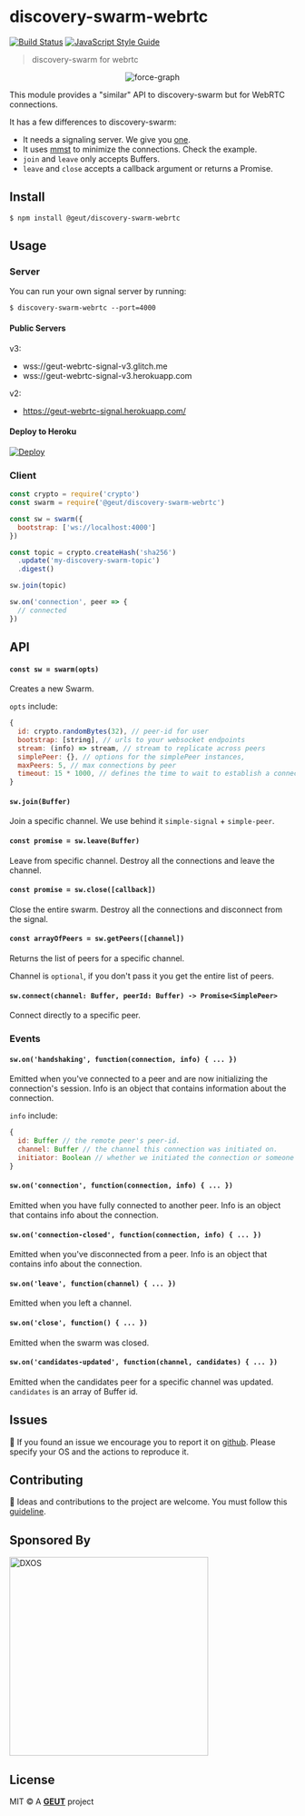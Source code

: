 # discovery-swarm-webrtc

[![Build Status](https://travis-ci.com/geut/discovery-swarm-webrtc.svg?branch=master)](https://travis-ci.com/geut/discovery-swarm-webrtc)
[![JavaScript Style Guide](https://img.shields.io/badge/code_style-standard-brightgreen.svg)](https://standardjs.com)

> discovery-swarm for webrtc

<p align="center">
  <img src="https://user-images.githubusercontent.com/819446/64871056-d6a2d480-d61a-11e9-9d93-b79a5f0e822a.gif" alt="force-graph">
</p>

This module provides a "similar" API to discovery-swarm but for WebRTC connections.

It has a few differences to discovery-swarm:

- It needs a signaling server. We give you [one](#server).
- It uses [mmst](https://github.com/RangerMauve/mostly-minimal-spanning-tree) to minimize the connections. Check the example.
- `join` and `leave` only accepts Buffers.
- `leave` and `close` accepts a callback argument or returns a Promise.

## Install

```
$ npm install @geut/discovery-swarm-webrtc
```

## Usage

### <a name="server"></a>Server

You can run your own signal server by running:

```
$ discovery-swarm-webrtc --port=4000
```

#### Public Servers

v3:

- wss://geut-webrtc-signal-v3.glitch.me
- wss://geut-webrtc-signal-v3.herokuapp.com

v2:

- https://geut-webrtc-signal.herokuapp.com/

#### Deploy to Heroku

[![Deploy](https://www.herokucdn.com/deploy/button.svg)](https://heroku.com/deploy?template=https://github.com/geut/discovery-swarm-webrtc/tree/master)

### Client

```javascript
const crypto = require('crypto')
const swarm = require('@geut/discovery-swarm-webrtc')

const sw = swarm({
  bootstrap: ['ws://localhost:4000']
})

const topic = crypto.createHash('sha256')
  .update('my-discovery-swarm-topic')
  .digest()

sw.join(topic)

sw.on('connection', peer => {
  // connected
})
```

## API

#### `const sw = swarm(opts)`

Creates a new Swarm.

`opts` include:

```javascript
{
  id: crypto.randomBytes(32), // peer-id for user
  bootstrap: [string], // urls to your websocket endpoints
  stream: (info) => stream, // stream to replicate across peers
  simplePeer: {}, // options for the simplePeer instances,
  maxPeers: 5, // max connections by peer
  timeout: 15 * 1000, // defines the time to wait to establish a connection
}
```

#### `sw.join(Buffer)`

Join a specific channel. We use behind it `simple-signal` + `simple-peer`.

#### `const promise = sw.leave(Buffer)`

Leave from specific channel. Destroy all the connections and leave the channel.

#### `const promise = sw.close([callback])`

Close the entire swarm. Destroy all the connections and disconnect from the signal.

#### `const arrayOfPeers = sw.getPeers([channel])`

Returns the list of peers for a specific channel.

Channel is `optional`, if you don't pass it you get the entire list of peers.

#### `sw.connect(channel: Buffer, peerId: Buffer) -> Promise<SimplePeer>`

Connect directly to a specific peer.

### Events

#### `sw.on('handshaking', function(connection, info) { ... })`

Emitted when you've connected to a peer and are now initializing the connection's session. Info is an object that contains information about the connection.

`info` include:

``` js
{
  id: Buffer // the remote peer's peer-id.
  channel: Buffer // the channel this connection was initiated on.
  initiator: Boolean // whether we initiated the connection or someone else did
}
```

#### `sw.on('connection', function(connection, info) { ... })`

Emitted when you have fully connected to another peer. Info is an object that contains info about the connection.

#### `sw.on('connection-closed', function(connection, info) { ... })`

Emitted when you've disconnected from a peer. Info is an object that contains info about the connection.

#### `sw.on('leave', function(channel) { ... })`

Emitted when you left a channel.

#### `sw.on('close', function() { ... })`

Emitted when the swarm was closed.

#### `sw.on('candidates-updated', function(channel, candidates) { ... })`

Emitted when the candidates peer for a specific channel was updated. `candidates` is an array of Buffer id.

## <a name="issues"></a> Issues

:bug: If you found an issue we encourage you to report it on [github](https://github.com/geut/discovery-swarm-webrtc/issues). Please specify your OS and the actions to reproduce it.

## <a name="contribute"></a> Contributing

:busts_in_silhouette: Ideas and contributions to the project are welcome. You must follow this [guideline](https://github.com/geut/discovery-swarm-webrtc/blob/master/CONTRIBUTING.md).

## Sponsored By
[
<img src="https://dxos.org/images/logo/dxos-logo-type-dark.png" alt="DXOS" width="350px" />
](https://dxos.org/)

## License

MIT © A [**GEUT**](http://geutstudio.com/) project
